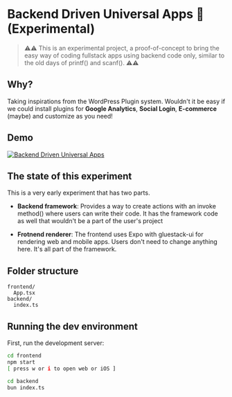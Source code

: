 # Backend Driven Universal Apps 🚨 (Experimental)

> ⚠️⚠ This is an experimental project, a proof-of-concept to bring the easy way of coding fullstack apps using backend code only, similar to the old days of printf() and scanf(). ⚠⚠️

## Why?

Taking inspirations from the WordPress Plugin system. Wouldn't it be easy if we could install plugins for **Google Analytics**, **Social Login**, **E-commerce** (maybe) and customize as you need!

## Demo

[![Backend Driven Universal Apps](screencast/screencast.png)]([https://www.loom.com/share/5354c3e306cb41ec92daa4b00130c5bd](https://www.loom.com/share/eb731f2a327f456ab0986bcb8f616357) "Backend Driven Universal Apps")

## The state of this experiment

This is a very early experiment that has two parts.

- **Backend framework**: Provides a way to create actions with an invoke method() where users can write their code. It has the framework code as well that wouldn't be a part of the user's project

- **Frotnend renderer**: The frontend uses Expo with gluestack-ui for rendering web and mobile apps. Users don't need to change anything here. It's all part of the framework.

## Folder structure

```
frontend/
  App.tsx
backend/
  index.ts
```

## Running the dev environment

First, run the development server:

```bash
cd frontend
npm start
[ press w or i to open web or iOS ]
```

```bash
cd backend
bun index.ts
```

